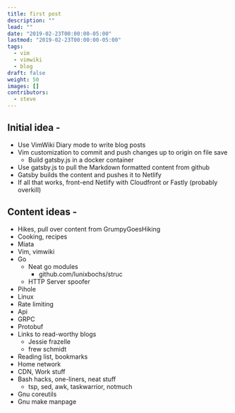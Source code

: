 ```yaml
---
title: first post
description: ""
lead: ""
date: "2019-02-23T00:00:00-05:00"
lastmod: "2019-02-23T00:00:00-05:00"
tags:
  - vim
  - vimwiki
  - blog
draft: false
weight: 50
images: []
contributors:
  - steve
---
```


## Initial idea -

-   Use VimWiki Diary mode to write blog posts
-   Vim customization to commit and push changes up to origin on file
    save
    -   Build gatsby.js in a docker container
-   Use gatsby.js to pull the Markdown formatted content from github
-   Gatsby builds the content and pushes it to Netlify
-   If all that works, front-end Netlify with Cloudfront or Fastly
    (probably overkill)

## Content ideas -

-   Hikes, pull over content from GrumpyGoesHiking
-   Cooking, recipes
-   Miata
-   Vim, vimwiki
-   Go
    -   Neat go modules
        -   github.com/lunixbochs/struc
    -   HTTP Server spoofer
-   Pihole
-   Linux
-   Rate limiting
-   Api
-   GRPC
-   Protobuf
-   Links to read-worthy blogs
    -   Jessie frazelle
    -   frew schmidt
-   Reading list, bookmarks
-   Home network
-   CDN, Work stuff
-   Bash hacks, one-liners, neat stuff
    -   tsp, sed, awk, taskwarrior, notmuch
-   Gnu coreutils
-   Gnu make manpage
